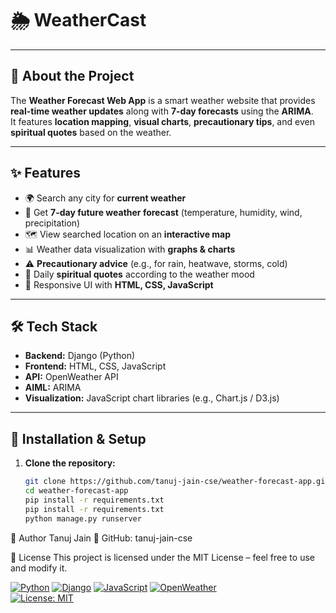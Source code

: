 # 🌦️ WeatherCast


---

## 📖 About the Project
The **Weather Forecast Web App** is a smart weather website that provides **real-time weather updates** along with **7-day forecasts** using the **ARIMA**.  
It features **location mapping**, **visual charts**, **precautionary tips**, and even **spiritual quotes** based on the weather.  

---

## ✨ Features
- 🌍 Search any city for **current weather**  
- 📅 Get **7-day future weather forecast** (temperature, humidity, wind, precipitation)  
- 🗺️ View searched location on an **interactive map**  
- 📊 Weather data visualization with **graphs & charts**  
- ⚠️ **Precautionary advice** (e.g., for rain, heatwave, storms, cold)  
- 🧘 Daily **spiritual quotes** according to the weather mood  
- 🎨 Responsive UI with **HTML, CSS, JavaScript**  

---

## 🛠️ Tech Stack
- **Backend:** Django (Python)  
- **Frontend:** HTML, CSS, JavaScript  
- **API:** OpenWeather API
- **AIML:** ARIMA  
- **Visualization:** JavaScript chart libraries (e.g., Chart.js / D3.js)  

---

## 🚀 Installation & Setup

1. **Clone the repository:**
   ```bash
   git clone https://github.com/tanuj-jain-cse/weather-forecast-app.git
   cd weather-forecast-app
   pip install -r requirements.txt
   pip install -r requirements.txt
   python manage.py runserver
   
  👤 Author
   Tanuj Jain
 🔗 GitHub: tanuj-jain-cse

 
📜 License
This project is licensed under the MIT License – feel free to use and modify it.

   [![Python](https://img.shields.io/badge/Python-3.x-blue?logo=python)](https://www.python.org/) 
[![Django](https://img.shields.io/badge/Django-Backend-green?logo=django)](https://www.djangoproject.com/) 
[![JavaScript](https://img.shields.io/badge/Frontend-JS-yellow?logo=javascript)](https://developer.mozilla.org/en-US/docs/Web/JavaScript) 
[![OpenWeather](https://img.shields.io/badge/API-OpenWeather-orange?logo=icloud)](https://openweathermap.org/)  
[![License: MIT](https://img.shields.io/badge/License-MIT-blue.svg)](LICENSE)





